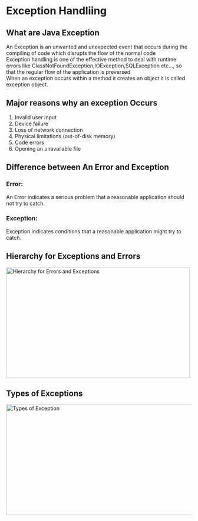 <h1>⁡⁣⁢⁣Exception Handliing⁡</h1>
<h2>⁡⁣⁢⁣What are Java Exception⁡</h2>
An Exception is an unwanted and unexpected event that occurs during the compiling of code which disrupts the flow of the normal code<br>
Exception handling is one of the effective method to deal with runtime errors like ClassNotFoundException,IOException,SQLException etc..., so that the regular flow of the application is preversed<br>
When an exception occurs within a method it creates an object it is called exception object.<br>

<h2>⁡⁣⁢⁣Major reasons why an exception Occurs⁡</h2>
<ol>
<li>Invalid user input</li>
<li>Device failure</li>
<li>Loss of network connection</li>
<li>Physical limitations (out-of-disk memory)</li>
<li>Code errors</li>
<li>Opening an unavailable file</li>
</ol>

<h2>⁡⁣⁢⁣Difference between An Error and Exception⁡</h2>
<h3>⁡⁢⁣⁣Error:⁡</h3>
 An Error indicates a serious problem that a reasonable application should not try to catch.
<h3>⁡⁢⁣⁣Exception:⁡</h3>
 Exception indicates conditions that a reasonable application might try to catch.

 <h2>⁡⁣⁢⁣Hierarchy for Exceptions and Errors⁡</h2>
 <img src="https://media.geeksforgeeks.org/wp-content/uploads/20230613122108/Exception-Handling-768.png" alt="Hierarchy for Errors and Exceptions" width="498" height="300">

 <h2>⁡⁣⁢⁣Types of Exceptions⁡</h2>
  <img src="https://media.geeksforgeeks.org/wp-content/uploads/20230714113547/Exceptions-in-Java-1-768.png" alt="Types of Exception" width="598" height="300">
  